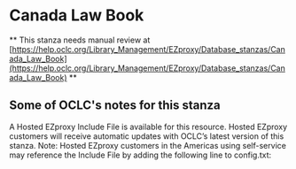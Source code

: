 # Canada Law Book
** This stanza needs manual review at [https://help.oclc.org/Library_Management/EZproxy/Database_stanzas/Canada_Law_Book](https://help.oclc.org/Library_Management/EZproxy/Database_stanzas/Canada_Law_Book) **

## Some of OCLC's notes for this stanza

A Hosted EZproxy Include File is available for this resource. Hosted EZproxy customers will receive automatic updates with OCLC&rsquo;s latest version of this stanza. Note: Hosted EZproxy customers in the Americas using self-service may reference the Include File by adding the following line to config.txt:

&nbsp;

&nbsp;
